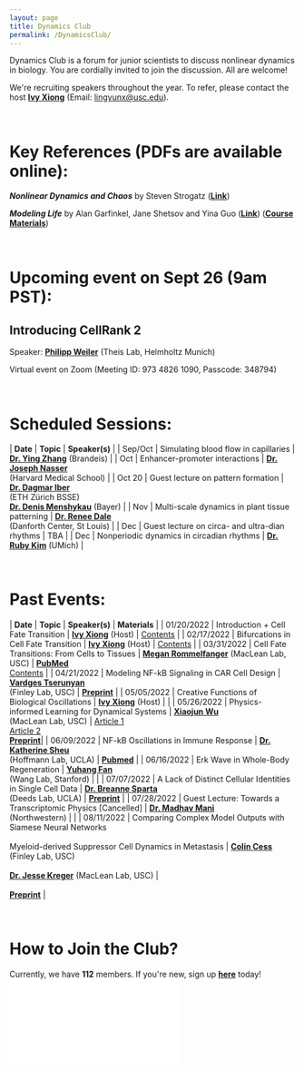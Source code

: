 ```yaml
---
layout: page
title: Dynamics Club
permalink: /DynamicsClub/
---
```


Dynamics Club is a forum for junior scientists to discuss nonlinear dynamics in biology. You are cordially invited to join the discussion. All are welcome! 

We're recruiting speakers throughout the year. To refer, please contact the host [**Ivy Xiong**](https://lingyunxiong.github.io) (Email: [lingyunx@usc.edu](mailto:lingyunx@usc.edu)). 

&nbsp;
&nbsp;

# Key References (PDFs are available online): 

***Nonlinear Dynamics and Chaos*** by Steven Strogatz ([**Link**](https://www.stevenstrogatz.com/books/nonlinear-dynamics-and-chaos-with-applications-to-physics-biology-chemistry-and-engineering))

***Modeling Life*** by Alan Garfinkel, Jane Shetsov and Yina Guo ([**Link**](https://link.springer.com/book/10.1007/978-3-319-59731-7)) ([**Course Materials**](https://modelinginbiology.github.io))

&nbsp;
&nbsp;

# Upcoming event on Sept 26 (9am PST):

## **Introducing CellRank 2**

Speaker: [**Philipp Weiler**](https://www.helmholtz-munich.de/icb/research/groups/machine-learning/staff/staff/ma/10252/-Weiler/index.html) (Theis Lab, Helmholtz Munich)

Virtual event on Zoom (Meeting ID: 973 4826 1090, Passcode: 348794)

&nbsp;
&nbsp;

# Scheduled Sessions:

| **Date** | **Topic** | **Speaker(s)** |
| Sep/Oct | Simulating blood flow in capillaries | [**Dr. Ying Zhang**](https://www.brandeis.edu/mathematics/people/index.html) (Brandeis) |
| Oct | Enhancer-promoter interactions | [**Dr. Joseph Nasser**](https://connects.catalyst.harvard.edu/Profiles/display/Person/200753) <br /> (Harvard Medical School) |
| Oct 20 | Guest lecture on pattern formation | [**Dr. Dagmar Iber**](https://bsse.ethz.ch/cobi/group/people/person-detail.MTQ5NDI0.TGlzdC8yMjA0LC0xMDM3ODQxNDk3.html) <br /> (ETH Zürich BSSE) <br /> [**Dr. Denis Menshykau**](https://www.linkedin.com/in/dmenshykau/?originalSubdomain=de) (Bayer) |
| Nov | Multi-scale dynamics in plant tissue patterning | [**Dr. Renee Dale**](https://rdale1.github.io/about/) <br /> (Danforth Center, St Louis) |
| Dec | Guest lecture on circa- and ultra-dian rhythms | TBA |
| Dec | Nonperiodic dynamics in circadian rhythms | [**Dr. Ruby Kim**](https://rubyshkim.github.io) (UMich) |

&nbsp;
&nbsp;

# Past Events:

| **Date** | **Topic** | **Speaker(s)** | **Materials** |
| 01/20/2022 | Introduction + Cell Fate Transition | [**Ivy Xiong**](https://lingyunxiong.github.io) (Host) | [Contents](https://drive.google.com/file/d/18OcjJginmYzX9KQ-J0J64o9GeMG6ya-I/view?usp=sharing) |
| 02/17/2022 | Bifurcations in Cell Fate Transition | [**Ivy Xiong**](https://lingyunxiong.github.io) (Host) | [Contents](https://drive.google.com/file/d/1W0TRbrKwryFQ2U7IN9CR-ufOTZHycH88/view?usp=sharing ) |
| 03/31/2022 | Cell Fate Transitions: From Cells to Tissues | [**Megan Rommelfanger**](https://macleanlab.usc.edu/people/megan-rommelfanger/) (MacLean Lab, USC) | [**PubMed**](https://pubmed.ncbi.nlm.nih.gov/34935903/) <br /> [Contents](https://drive.google.com/file/d/1LzuqVaFz5hKXT37KzmXHevop3o0gxp7n/view?usp=sharing) |
| 04/21/2022 | Modeling NF-kB Signaling in CAR Cell Design | [**Vardges Tserunyan**](http://csbl.usc.edu/people/lab-members/) <br /> (Finley Lab, USC) | [**Preprint**](https://www.biorxiv.org/content/10.1101/2022.04.27.489659v1) |
| 05/05/2022 | Creative Functions of Biological Oscillations | [**Ivy Xiong**](https://lingyunxiong.github.io) (Host) | |
| 05/26/2022 | Physics-informed Learning for Dynamical Systems | [**Xiaojun Wu**](https://macleanlab.usc.edu/people/xiaojun-wu2/) <br /> (MacLean Lab, USC) | [Article 1](https://proceedings.mlr.press/v144/wang21a.html) <br /> [Article 2](https://www.nature.com/articles/s41467-021-26434-1) <br /> [**Preprint**](https://www.biorxiv.org/content/10.1101/2022.05.18.492557v1)|
| 06/09/2022 | NF-kB Oscillations in Immune Response | [**Dr. Katherine Sheu**](https://mstp.healthsciences.ucla.edu/people/katherine-sheu/) <br /> (Hoffmann Lab, UCLA) | [**Pubmed**](https://pubmed.ncbi.nlm.nih.gov/34140389/) |
| 06/16/2022 | Erk Wave in Whole-Body Regeneration | [**Yuhang Fan**](https://profiles.stanford.edu/yuhang-fan) <br /> (Wang Lab, Stanford) | |
| 07/07/2022 | A Lack of Distinct Cellular Identities in Single Cell Data | [**Dr. Breanne Sparta**](https://www.linkedin.com/in/breanne-sparta-1a80903a/) <br /> (Deeds Lab, UCLA) | [**Preprint**](https://www.biorxiv.org/content/10.1101/2022.06.03.494765v1) |
| 07/28/2022 | Guest Lecture: Towards a Transcriptomic Physics [Cancelled] | [**Dr. Madhav Mani**](https://www.madhavmani.com) <br /> (Northwestern) | |
| 08/11/2022 | Comparing Complex Model Outputs with Siamese Neural Networks <br /><br />Myeloid-derived Suppressor Cell Dynamics in Metastasis | [**Colin Cess**](http://csbl.usc.edu/people/lab-members/) <br /> (Finley Lab, USC) <br /><br /> [**Dr. Jesse Kreger**](https://macleanlab.usc.edu/people/jesse-kreger/) (MacLean Lab, USC) | <br /><br /> [**Preprint**](https://doi.org/10.1101/2022.06.15.496246) |

&nbsp;
&nbsp;

# How to Join the Club?

Currently, we have **112** members. If you're new, sign up [**here**](https://forms.gle/zvwmxyHC8XhYZZx77) today!
![DynamicsClub](/images/DynamicsClub_Sept2022.pdf)